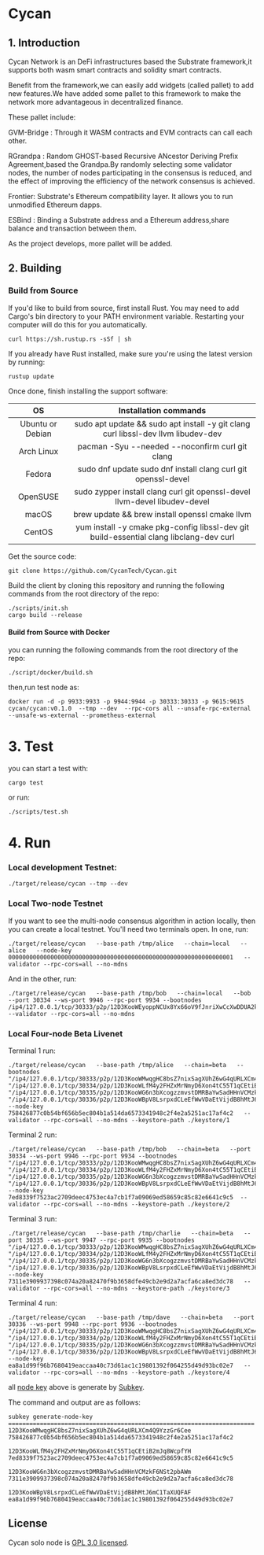 # Cycan

## 1. Introduction

Cycan Network is an DeFi infrastructures  based the Substrate framework,it supports both wasm smart contracts and solidity smart contracts.

Benefit from the framework,we can easily add widgets (called pallet) to add new features.We have added some pallet to this framework to make the network more advantageous in decentralized finance.

These pallet include:

GVM-Bridge : Through it WASM contracts and EVM contracts can call each other.

RGrandpa : Random GHOST-based Recursive ANcestor Deriving Prefix Agreement,based the Grandpa.By randomly selecting some validator nodes, the number of nodes participating in the consensus is reduced, and the effect of improving the efficiency of the network consensus is achieved.

Frontier: Substrate's Ethereum compatibility layer. It allows you to run unmodified Ethereum dapps.

ESBind : Binding a Substrate address and a Ethereum address,share balance and transaction between them.

As the project develops, more pallet will be added.

## 2. Building

### Build from Source

If you'd like to build from source, first install Rust. You may need to add Cargo's bin directory to your PATH environment variable. Restarting your computer will do this for you automatically.

```
curl https://sh.rustup.rs -sSf | sh
```

If you already have Rust installed, make sure you're using the latest version by running:

```
rustup update
```

Once done, finish installing the support software:

|        OS        |                    Installation commands                     |
| :--------------: | :----------------------------------------------------------: |
| Ubuntu or Debian | sudo apt update && sudo apt install -y git clang curl libssl-dev llvm libudev-dev |
|    Arch Linux    |       pacman -Syu --needed --noconfirm curl git clang        |
|      Fedora      | sudo dnf update sudo dnf install clang curl git openssl-devel |
|     OpenSUSE     | sudo zypper install clang curl git openssl-devel llvm-devel libudev-devel |
|      macOS       |        brew update && brew install openssl cmake llvm        |
|      CentOS      | yum install -y cmake pkg-config libssl-dev git build-essential clang libclang-dev curl |

Get the source code:

```
git clone https://github.com/CycanTech/Cycan.git
```

Build the client by cloning this repository and running the following commands from the root directory of the repo:

```
./scripts/init.sh
cargo build --release
```

#### Build from Source with Docker

you can running the following commands from the root directory of the repo:

```
./script/docker/build.sh
```

then,run test node as:

```
docker run -d -p 9933:9933 -p 9944:9944 -p 30333:30333 -p 9615:9615 cycan/cycan:v0.1.0  --tmp --dev  --rpc-cors all --unsafe-rpc-external --unsafe-ws-external --prometheus-external
```

# 3. Test

you can start a test with: 

```
cargo test
```

or run:

```
./scripts/test.sh
```

# 4. Run

### Local development Testnet:

```
./target/release/cycan --tmp --dev
```

### Local Two-node Testnet

If you want to see the multi-node consensus algorithm in action locally, then you can create a local testnet. You'll need two terminals open. In one, run:

```
./target/release/cycan   --base-path /tmp/alice   --chain=local   --alice   --node-key 0000000000000000000000000000000000000000000000000000000000000001   --validator --rpc-cors=all --no-mdns
```

And in the other, run:

```
./target/release/cycan   --base-path /tmp/bob   --chain=local   --bob   --port 30334 --ws-port 9946 --rpc-port 9934 --bootnodes /ip4/127.0.0.1/tcp/30333/p2p/12D3KooWEyoppNCUx8Yx66oV9fJnriXwCcXwDDUA2kj6vnc6iDEp   --validator --rpc-cors=all --no-mdns
```

### Local Four-node Beta Livenet

Terminal 1 run:

```
./target/release/cycan   --base-path /tmp/alice   --chain=beta   --bootnodes "/ip4/127.0.0.1/tcp/30333/p2p/12D3KooWMwqgHC8bsZ7nixSagXUhZ6wG4qURLXCm4Q9YzzGr6Cee" "/ip4/127.0.0.1/tcp/30334/p2p/12D3KooWLfM4y2FHZxMrNmyD6Xon4tC55T1qCEtiB2mJq8WcpfYH" "/ip4/127.0.0.1/tcp/30335/p2p/12D3KooWG6n3bXcogzzmvstDMRBaYwSadHHnVCMzkF6NSt2pbAWm" "/ip4/127.0.0.1/tcp/30336/p2p/12D3KooWBpV8LsrpxdCLeEfWwVDaEtVijdB8hMtJ6mC1TaXUQFAF" --node-key 758426877c0b54bf656b5ec804b1a514da6573341948c2f4e2a5251ac17af4c2   --validator --rpc-cors=all --no-mdns --keystore-path ./keystore/1
```

Terminal 2 run:

```
./target/release/cycan   --base-path /tmp/bob   --chain=beta   --port 30334 --ws-port 9946 --rpc-port 9934 --bootnodes "/ip4/127.0.0.1/tcp/30333/p2p/12D3KooWMwqgHC8bsZ7nixSagXUhZ6wG4qURLXCm4Q9YzzGr6Cee" "/ip4/127.0.0.1/tcp/30334/p2p/12D3KooWLfM4y2FHZxMrNmyD6Xon4tC55T1qCEtiB2mJq8WcpfYH" "/ip4/127.0.0.1/tcp/30335/p2p/12D3KooWG6n3bXcogzzmvstDMRBaYwSadHHnVCMzkF6NSt2pbAWm" "/ip4/127.0.0.1/tcp/30336/p2p/12D3KooWBpV8LsrpxdCLeEfWwVDaEtVijdB8hMtJ6mC1TaXUQFAF" --node-key 7ed8339f7523ac2709deec4753ec4a7cb1f7a09069ed58659c85c82e6641c9c5  --validator --rpc-cors=all --no-mdns --keystore-path ./keystore/2
```

Terminal 3 run:

```
./target/release/cycan   --base-path /tmp/charlie   --chain=beta   --port 30335 --ws-port 9947 --rpc-port 9935 --bootnodes "/ip4/127.0.0.1/tcp/30333/p2p/12D3KooWMwqgHC8bsZ7nixSagXUhZ6wG4qURLXCm4Q9YzzGr6Cee" "/ip4/127.0.0.1/tcp/30334/p2p/12D3KooWLfM4y2FHZxMrNmyD6Xon4tC55T1qCEtiB2mJq8WcpfYH" "/ip4/127.0.0.1/tcp/30335/p2p/12D3KooWG6n3bXcogzzmvstDMRBaYwSadHHnVCMzkF6NSt2pbAWm" "/ip4/127.0.0.1/tcp/30336/p2p/12D3KooWBpV8LsrpxdCLeEfWwVDaEtVijdB8hMtJ6mC1TaXUQFAF" --node-key 7311e3909937398c074a20a82470f9b3658dfe49cb2e9d2a7acfa6ca8ed3dc78   --validator --rpc-cors=all --no-mdns --keystore-path ./keystore/3
```

Terminal 4 run:

```
./target/release/cycan   --base-path /tmp/dave   --chain=beta   --port 30336 --ws-port 9948 --rpc-port 9936 --bootnodes "/ip4/127.0.0.1/tcp/30333/p2p/12D3KooWMwqgHC8bsZ7nixSagXUhZ6wG4qURLXCm4Q9YzzGr6Cee" "/ip4/127.0.0.1/tcp/30334/p2p/12D3KooWLfM4y2FHZxMrNmyD6Xon4tC55T1qCEtiB2mJq8WcpfYH" "/ip4/127.0.0.1/tcp/30335/p2p/12D3KooWG6n3bXcogzzmvstDMRBaYwSadHHnVCMzkF6NSt2pbAWm" "/ip4/127.0.0.1/tcp/30336/p2p/12D3KooWBpV8LsrpxdCLeEfWwVDaEtVijdB8hMtJ6mC1TaXUQFAF" --node-key ea8a1d99f96b7680419eaccaa40c73d61ac1c19801392f064255d49d93bc02e7   --validator --rpc-cors=all --no-mdns --keystore-path ./keystore/4
```

all [node key](https://docs.substrate.io/tutorials/v3/private-network/) above is generate by [Subkey](https://docs.substrate.io/v3/tools/subkey/).

The command and output are as follows:

```
subkey generate-node-key
======================================================================
12D3KooWMwqgHC8bsZ7nixSagXUhZ6wG4qURLXCm4Q9YzzGr6Cee
758426877c0b54bf656b5ec804b1a514da6573341948c2f4e2a5251ac17af4c2

12D3KooWLfM4y2FHZxMrNmyD6Xon4tC55T1qCEtiB2mJq8WcpfYH
7ed8339f7523ac2709deec4753ec4a7cb1f7a09069ed58659c85c82e6641c9c5

12D3KooWG6n3bXcogzzmvstDMRBaYwSadHHnVCMzkF6NSt2pbAWm
7311e3909937398c074a20a82470f9b3658dfe49cb2e9d2a7acfa6ca8ed3dc78

12D3KooWBpV8LsrpxdCLeEfWwVDaEtVijdB8hMtJ6mC1TaXUQFAF
ea8a1d99f96b7680419eaccaa40c73d61ac1c19801392f064255d49d93bc02e7
```

## License

Cycan solo node is [GPL 3.0 licensed](https://github.com/CycanTech/Cycan/blob/master/LICENSE).



